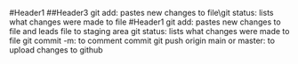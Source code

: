 #Header1
##Header3
git add: pastes new changes to file\git status: lists what changes were made to file
#Header1
git add: pastes new changes to file and leads file to staging area
git status: lists what changes were made to file
git commit -m: to comment commit
git push origin main or master: to upload changes to github
